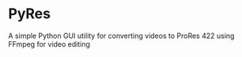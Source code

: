 # PyRes
A simple Python GUI utility for converting videos to ProRes 422 using FFmpeg for video editing
